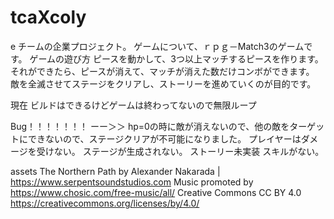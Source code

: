 # tcaXcoly
e チームの企業プロジェクト。
ゲームについて、ｒｐｇ－Match3のゲームです。
ゲームの遊び方
ピースを動かして、3つ以上マッチするピースを作ります。それができたら、ピースが消えて、マッチが消えた数だけコンボができます。
敵を全滅させてステージをクリアし、ストーリーを進めていくのが目的です。

現在
ビルドはできるけどゲームは終わってないので無限ループ

Bug！！！！！！！
ーー＞＞
hp=0の時に敵が消えないので、他の敵をターゲットにできないので、ステージクリアが不可能になりました。
プレイヤーはダメージを受けない。
ステージが生成されない。
ストーリー未実装
スキルがない。







assets
The Northern Path by Alexander Nakarada | https://www.serpentsoundstudios.com
Music promoted by https://www.chosic.com/free-music/all/
Creative Commons CC BY 4.0
https://creativecommons.org/licenses/by/4.0/
 
